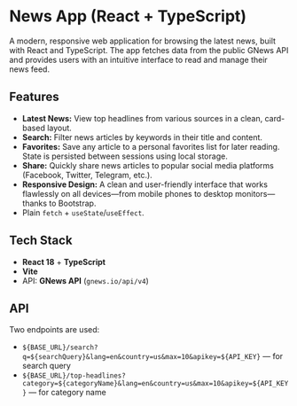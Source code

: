 # News App (React + TypeScript)

A modern, responsive web application for browsing the latest news, built with React and TypeScript. The app fetches data from the public GNews API and provides users with an intuitive interface to read and manage their news feed.

## Features

* **Latest News:** View top headlines from various sources in a clean, card-based layout.
* **Search:** Filter news articles by keywords in their title and content.
* **Favorites:** Save any article to a personal favorites list for later reading. State is persisted between sessions using local storage.
* **Share:** Quickly share news articles to popular social media platforms (Facebook, Twitter, Telegram, etc.).
* **Responsive Design:** A clean and user-friendly interface that works flawlessly on all devices—from mobile phones to desktop monitors—thanks to Bootstrap.
* Plain `fetch` + `useState`/`useEffect`.

## Tech Stack

* **React 18** + **TypeScript**
* **Vite**
* API: **GNews API** (`gnews.io/api/v4`)

## API

Two endpoints are used:

* `${BASE_URL}/search?q=${searchQuery}&lang=en&country=us&max=10&apikey=${API_KEY}` — for search query
* `${BASE_URL}/top-headlines?category=${categoryName}&lang=en&country=us&max=10&apikey=${API_KEY}` — for category name
